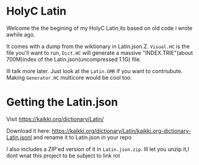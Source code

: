 # HolyC Latin
  Welcome the the begining of my HolyC Latin,its based on old code i wrote awhile ago.

  It comes with a dump from the wiktionary in Latin.json.Z. `Visual.HC` is the file you'll want to run, `Dict.HC` will generate  a massive "INDEX.TRIE"(about 700M)index of the Latin.json(uncompressed 1.1G) file.

  Ill talk more later. Just look at the `Latin.GMR` if you want to contriubute. Making `Generator.HC` multicore would be cool too.

# Getting the Latin.json

  Visit https://kaikki.org/dictionary/Latin/

   Download it here: https://kaikki.org/dictionary/Latin/kaikki.org-dictionary-Latin.jsonl and rename it to Latin.json in your repo

  I also includes a ZIP'ed version of it in `Latin.json.zip`. Ill let you unzip it,I dont wnat this project to be subject to link rot
